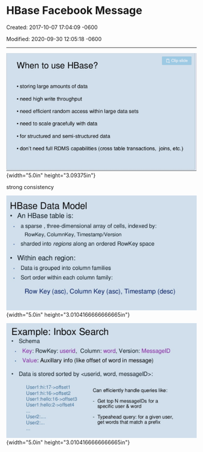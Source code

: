 # HBase Facebook Message 

Created: 2017-10-07 17:04:09 -0600

Modified: 2020-09-30 12:05:18 -0600

---

![üip slide When to use HBase? • storing large amounts of data • need high write throughput • need efficient random access within large data sets • need to scale gracefully with data • for structured and semi-structured data • don't need full RDMS capabilities (cross table transactions, joins, etc.) ](../media/HBase-HBase-Facebook-Message-image1.png){width="5.0in" height="3.09375in"}



strong consistency



![HBase Data Model An HBase table is: a sparse , three-dimensional array of cells, indexed by: RowKey, ColumnKey, Timestamp/Version sharded into regions along an ordered RowKey space Within each region: Data is grouped into column families Sort order within each column family: Row Key (asc), Column Key (asc), Timestamp (desc) ](../media/HBase-HBase-Facebook-Message-image2.png){width="5.0in" height="3.0104166666666665in"}



![Example: Inbox Search Schema Key: RowKey: userid, Column: word, Version: MessagelD Value: Auxillary info (like offset of word in message) Data is stored sorted by <userid, word, messagelD>: Userl Userl Userl 6->0ffset3 Userl :hello:2->0ffset4 User2:..._ User2:... Can efficiently handle queries like: - Get top N messagelDs for a specific user & word - query: for a given user, get words that match a prefix ](../media/HBase-HBase-Facebook-Message-image3.png){width="5.0in" height="3.0104166666666665in"}





